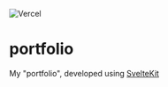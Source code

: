 ![Vercel](https://vercelbadge.vercel.app/api/aapzu/portfolio)

# portfolio

My "portfolio", developed using [SvelteKit](https://kit.svelte.dev/)
